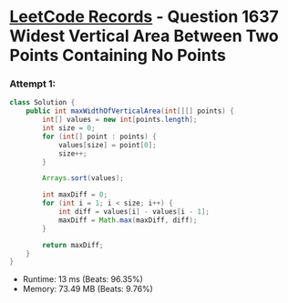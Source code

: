 # [LeetCode Records](../../README.md) - Question 1637 Widest Vertical Area Between Two Points Containing No Points

### Attempt 1: 
```java
class Solution {
    public int maxWidthOfVerticalArea(int[][] points) {
        int[] values = new int[points.length];
        int size = 0;
        for (int[] point : points) {
            values[size] = point[0];
            size++;
        }

        Arrays.sort(values);

        int maxDiff = 0;
        for (int i = 1; i < size; i++) {
            int diff = values[i] - values[i - 1];
            maxDiff = Math.max(maxDiff, diff);
        }

        return maxDiff;
    }
}
```
- Runtime: 13 ms (Beats: 96.35%)
- Memory: 73.49 MB (Beats: 9.76%)

<br>
